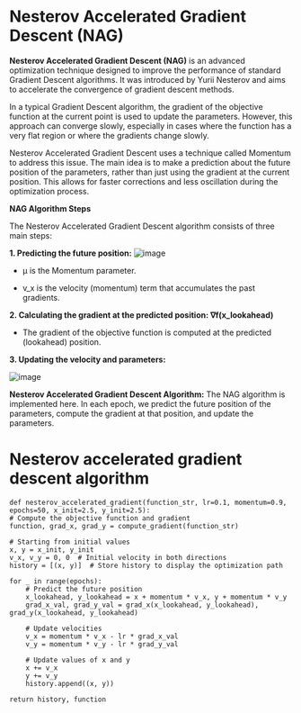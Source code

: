 # Nesterov Accelerated Gradient Descent (NAG)

**Nesterov Accelerated Gradient Descent (NAG)** is an advanced optimization technique designed to improve the performance of standard Gradient Descent algorithms. It was introduced by Yurii Nesterov and aims to accelerate the convergence of gradient descent methods.

In a typical Gradient Descent algorithm, the gradient of the objective function at the current point is used to update the parameters. However, this approach can converge slowly, especially in cases where the function has a very flat region or where the gradients change slowly.

Nesterov Accelerated Gradient Descent uses a technique called Momentum to address this issue. The main idea is to make a prediction about the future position of the parameters, rather than just using the gradient at the current position. This allows for faster corrections and less oscillation during the optimization process.

**NAG Algorithm Steps**

The Nesterov Accelerated Gradient Descent algorithm consists of three main steps:

**1. Predicting the future position:**   ![image](https://github.com/user-attachments/assets/94246086-7c8b-46fb-9ba6-024fb13234d0)

   - μ is the Momentum parameter.
     
   - v_x is the velocity (momentum) term that accumulates the past gradients.
     
**2. Calculating the gradient at the predicted position: ∇f(x_lookahead)**

   - The gradient of the objective function is computed at the predicted (lookahead) position.
     
**3. Updating the velocity and parameters:**

![image](https://github.com/user-attachments/assets/b27d2419-1980-481e-86a5-b90b18cb009c)


**Nesterov Accelerated Gradient Descent Algorithm:**
The NAG algorithm is implemented here. In each epoch, we predict the future position of the parameters, compute the gradient at that position, and update the parameters.

# Nesterov accelerated gradient descent algorithm


    def nesterov_accelerated_gradient(function_str, lr=0.1, momentum=0.9, epochs=50, x_init=2.5, y_init=2.5):
    # Compute the objective function and gradient
    function, grad_x, grad_y = compute_gradient(function_str)

    # Starting from initial values
    x, y = x_init, y_init
    v_x, v_y = 0, 0  # Initial velocity in both directions
    history = [(x, y)]  # Store history to display the optimization path

    for _ in range(epochs):
        # Predict the future position
        x_lookahead, y_lookahead = x + momentum * v_x, y + momentum * v_y
        grad_x_val, grad_y_val = grad_x(x_lookahead, y_lookahead), grad_y(x_lookahead, y_lookahead)

        # Update velocities
        v_x = momentum * v_x - lr * grad_x_val
        v_y = momentum * v_y - lr * grad_y_val

        # Update values of x and y
        x += v_x
        y += v_y
        history.append((x, y))

    return history, function
